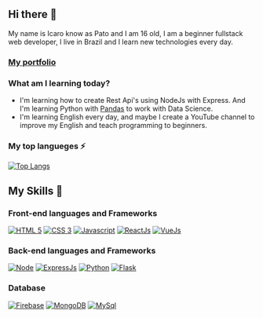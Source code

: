 ## Hi there 👋

My name is Icaro know as Pato and I am 16 old, I am a beginner fullstack web developer, I live in Brazil and I learn new technologies every day.
### [My portfolio](https://patogordo.ga)
<!-- ### [Contact-me by telegram](https://t.me/PatoGordo) -->

### What am I learning today?

- I'm learning how to create Rest Api's using NodeJs with Express. And I'm learning Python with [Pandas](https://pandas.pydata.org/) to work with Data Science.
- I'm learning English every day, and maybe I create a YouTube channel to improve my English and teach programming to beginners.

### My top langueges ⚡
[![Top Langs](https://github-readme-stats.vercel.app/api/top-langs/?username=patogordo&layout=compact&theme=gruvbox)](https://github.com/anuraghazra/github-readme-stats)


## My Skills 🚀

### Front-end languages and Frameworks
[![HTML 5](https://img.shields.io/badge/HTML5-E34F26?style=for-the-badge&logo=html5&logoColor=white)](https://www.w3.org/standards/webdesign/htmlcss.html)
[![CSS 3](https://img.shields.io/badge/CSS3-1572B6?style=for-the-badge&logo=css3&logoColor=white)](https://www.w3.org/standards/webdesign/htmlcss.html)
[![Javascript](https://img.shields.io/badge/JavaScript-323330?style=for-the-badge&logo=javascript&logoColor=F7DF1E)](https://www.javascript.com/)
[![ReactJs](https://img.shields.io/badge/React-20232A?style=for-the-badge&logo=react&logoColor=61DAFB)](https://reactjs.org/)
[![VueJs](https://img.shields.io/badge/Vue.js-35495E?style=for-the-badge&logo=vue.js&logoColor=4FC08d)](https://vuejs.org)

### Back-end languages and Frameworks
[![Node](https://img.shields.io/badge/Node.js-43853D?style=for-the-badge&logo=node.js&logoColor=white)](https://nodejs.org)
[![ExpressJs](https://img.shields.io/badge/express-000000?style=for-the-badge&logo=express&logoColor=white)](https://expressjs.com/)
[![Python](https://img.shields.io/badge/Python-14354C?style=for-the-badge&logo=python&logoColor=white)](https://www.python.org/)
[![Flask](https://img.shields.io/badge/Flask-000000?style=for-the-badge&logo=flask&logoColor=white)](https://palletsprojects.com/p/flask/)

### Database
[![Firebase](https://img.shields.io/badge/firebase-ffca28?style=for-the-badge&logo=firebase&logoColor=white)](https://firebase.google.com/)
[![MongoDB](https://img.shields.io/badge/MongoDB-4EA94B?style=for-the-badge&logo=mongodb&logoColor=white)](https://www.mongodb.com/)
[![MySql](https://img.shields.io/badge/MySQL-00000F?style=for-the-badge&logo=mysql&logoColor=white)](https://www.mysql.com/)
